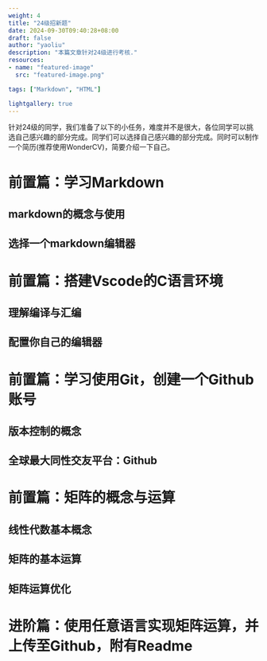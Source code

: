 ```yaml
---
weight: 4
title: "24级招新题"
date: 2024-09-30T09:40:28+08:00
draft: false
author: "yaoliu"
description: "本篇文章针对24级进行考核."
resources:
- name: "featured-image"
  src: "featured-image.png"

tags: ["Markdown", "HTML"]

lightgallery: true
---
```


针对24级的同学，我们准备了以下的小任务，难度并不是很大，各位同学可以挑选自己感兴趣的部分完成。同学们可以选择自己感兴趣的部分完成。同时可以制作一个简历(推荐使用WonderCV)，简要介绍一下自己。

<!--more-->

# 前置篇：学习Markdown

## markdown的概念与使用

## 选择一个markdown编辑器

# 前置篇：搭建Vscode的C语言环境

## 理解编译与汇编

## 配置你自己的编辑器

# 前置篇：学习使用Git，创建一个Github账号

## 版本控制的概念

## 全球最大同性交友平台：Github

# 前置篇：矩阵的概念与运算

## 线性代数基本概念

## 矩阵的基本运算

## 矩阵运算优化

# 进阶篇：使用任意语言实现矩阵运算，并上传至Github，附有Readme